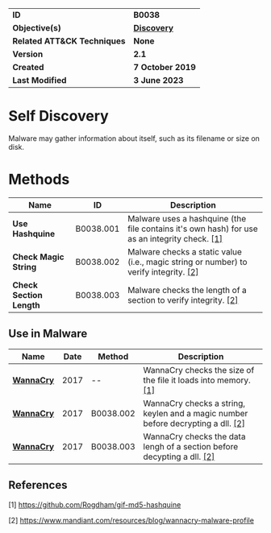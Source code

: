 <table>
<tr>
<td><b>ID</b></td>
<td><b>B0038</b></td>
</tr>
<tr>
<td><b>Objective(s)</b></td>
<td><b><a href="../discovery">Discovery</a></b></td>
</tr>
<tr>
<td><b>Related ATT&CK Techniques</b></td>
<td><b>None</b></td>
</tr>
<tr>
<td><b>Version</b></td>
<td><b>2.1</b></td>
</tr>
<tr>
<td><b>Created</b></td>
<td><b>7 October 2019</b></td>
</tr>
<tr>
<td><b>Last Modified</b></td>
<td><b>3 June 2023</b></td>
</tr>
</table>


# Self Discovery

Malware may gather information about itself, such as its filename or size on disk. 

# Methods

|Name|ID|Description|
|---|---|---|
|**Use Hashquine**|B0038.001| Malware uses a hashquine (the file contains it's own hash) for use as an integrity check. [[1]](#1)|
|**Check Magic String**|B0038.002| Malware checks a static value (i.e., magic string or number) to verify integrity. [[2]](#2)|
|**Check Section Length**|B0038.003| Malware checks the length of a section to verify integrity. [[2]](#2)|

## Use in Malware

Name|Date|Method|Description|
|---|---|---|---|
|[**WannaCry**](../xample-malware/wannacry.md)|2017|--|WannaCry checks the size of the file it loads into memory. [[1]](#1)|
|[**WannaCry**](../xample-malware/wannacry.md)|2017|B0038.002|WannaCry checks a string, keylen and a magic number before decrypting a dll. [[2]](#2)|
|[**WannaCry**](../xample-malware/wannacry.md)|2017|B0038.003|WannaCry checks the data lengh of a section before decypting a dll. [[2]](#2)|


## References

<a name="1">[1]</a> https://github.com/Rogdham/gif-md5-hashquine

<a name="2">[2]</a> https://www.mandiant.com/resources/blog/wannacry-malware-profile